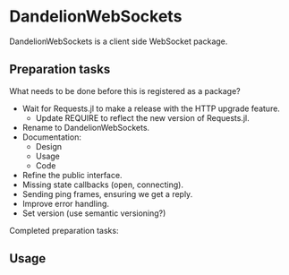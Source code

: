 # DandelionWebSockets
DandelionWebSockets is a client side WebSocket package.

## Preparation tasks
What needs to be done before this is registered as a package?

- Wait for Requests.jl to make a release with the HTTP upgrade feature.
    + Update REQUIRE to reflect the new version of Requests.jl.
- Rename to DandelionWebSockets.
- Documentation:
    + Design
    + Usage
    + Code
- Refine the public interface.
- Missing state callbacks (open, connecting).
- Sending ping frames, ensuring we get a reply.
- Improve error handling.
- Set version (use semantic versioning?)

Completed preparation tasks:

## Usage
